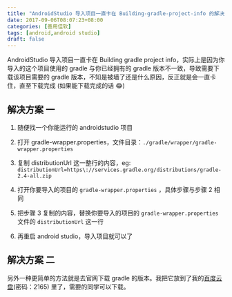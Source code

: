 ```yaml
---
title: "AndroidStudio 导入项目一直卡在 Building-gradle-project-info 的解决方法"
date: 2017-09-06T08:07:23+08:00
categories: [善用佳软]
tags: [android,android studio]
draft: false
---
```


AndroidStudio 导入项目一直卡在 Building gradle project info，实际上是因为你导入的这个项目使用的 gradle 与你已经拥有的 gradle 版本不一致，导致需要下载该项目需要的 gradle 版本，不知是被墙了还是什么原因，反正就是会一直卡住，直至下载完成 (如果能下载完成的话 :joy:)

## 解决方案 一

1. 随便找一个你能运行的 androidstudio 项目

2. 打开 gradle-wrapper.properties，文件目录：`./gradle/wrapper/gradle-wrapper.properties`

3. 复制 distributionUrl 这一整行的内容，eg: `distributionUrl=https\://services.gradle.org/distributions/gradle-2.4-all.zip`

4. 打开你要导入的项目的 `gradle-wrapper.properties` ，具体步骤与步骤 2 相同

5. 把步骤 3 复制的内容，替换你要导入的项目的 `gradle-wrapper.properties` 文件的 `distributionUrl` 这一行

6. 再重启 android studio，导入项目就可以了

## 解决方案 二

另外一种更简单的方法就是去官网下载 gradle 的版本。我把它放到了我的[百度云盘](http://pan.baidu.com/s/1dFB1Kpr)(密码：2165) 里了，需要的同学可以下载。

